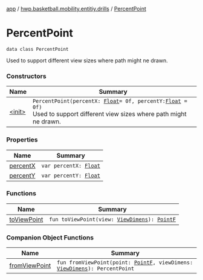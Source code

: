[app](../../index.md) / [hwp.basketball.mobility.entitiy.drills](../index.md) / [PercentPoint](.)

# PercentPoint

`data class PercentPoint`

Used to support different view sizes where path might ne drawn.

### Constructors

| Name | Summary |
|---|---|
| [&lt;init&gt;](-init-.md) | `PercentPoint(percentX: `[`Float`](https://kotlinlang.org/api/latest/jvm/stdlib/kotlin/-float/index.html)` = 0f, percentY: `[`Float`](https://kotlinlang.org/api/latest/jvm/stdlib/kotlin/-float/index.html)` = 0f)`<br>Used to support different view sizes where path might ne drawn. |

### Properties

| Name | Summary |
|---|---|
| [percentX](percent-x.md) | `var percentX: `[`Float`](https://kotlinlang.org/api/latest/jvm/stdlib/kotlin/-float/index.html) |
| [percentY](percent-y.md) | `var percentY: `[`Float`](https://kotlinlang.org/api/latest/jvm/stdlib/kotlin/-float/index.html) |

### Functions

| Name | Summary |
|---|---|
| [toViewPoint](to-view-point.md) | `fun toViewPoint(view: `[`ViewDimens`](../-view-dimens/index.md)`): `[`PointF`](../../hwp.basketball.mobility.util/-point-f/index.md) |

### Companion Object Functions

| Name | Summary |
|---|---|
| [fromViewPoint](from-view-point.md) | `fun fromViewPoint(point: `[`PointF`](../../hwp.basketball.mobility.util/-point-f/index.md)`, viewDimens: `[`ViewDimens`](../-view-dimens/index.md)`): PercentPoint` |
